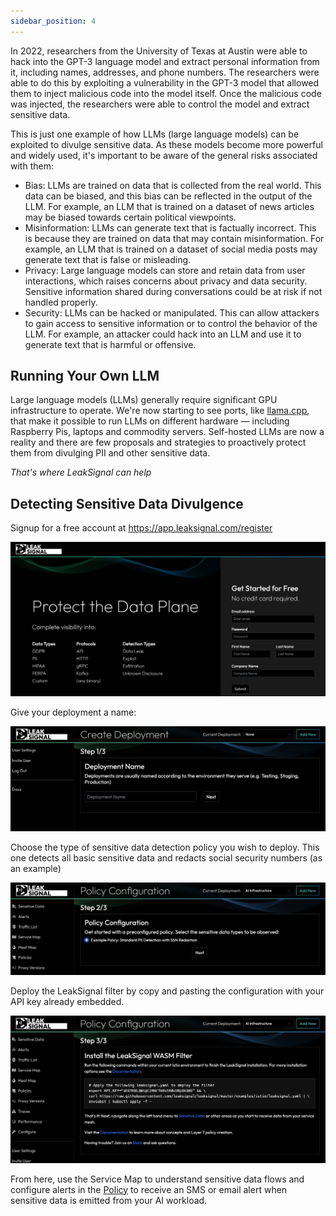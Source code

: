 ```yaml
---
sidebar_position: 4
---
```


In 2022, researchers from the University of Texas at Austin were able to hack into the GPT-3 language model and extract personal information from it, including names, addresses, and phone numbers. The researchers were able to do this by exploiting a vulnerability in the GPT-3 model that allowed them to inject malicious code into the model itself. Once the malicious code was injected, the researchers were able to control the model and extract sensitive data.

This is just one example of how LLMs (large language models) can be exploited to divulge sensitive data. As these models become more powerful and widely used, it's important to be aware of the general risks associated with them:

* Bias: LLMs are trained on data that is collected from the real world. This data can be biased, and this bias can be reflected in the output of the LLM. For example, an LLM that is trained on a dataset of news articles may be biased towards certain political viewpoints.
* Misinformation: LLMs can generate text that is factually incorrect. This is because they are trained on data that may contain misinformation. For example, an LLM that is trained on a dataset of social media posts may generate text that is false or misleading.
* Privacy: Large language models can store and retain data from user interactions, which raises concerns about privacy and data security. Sensitive information shared during conversations could be at risk if not handled properly.
* Security: LLMs can be hacked or manipulated. This can allow attackers to gain access to sensitive information or to control the behavior of the LLM. For example, an attacker could hack into an LLM and use it to generate text that is harmful or offensive.

## Running Your Own LLM

Large language models (LLMs) generally require significant GPU infrastructure to operate. We're now starting to see ports, like [llama.cpp](https://github.com/ggerganov/llama.cpp), that make it possible to run LLMs on different hardware — including Raspberry Pis, laptops and commodity servers.
Self-hosted LLMs are now a reality and there are few proposals and strategies to proactively protect them from divulging PII and other sensitive data.

*That's where LeakSignal can help*

## Detecting Sensitive Data Divulgence

Signup for a free account at https://app.leaksignal.com/register

![LeakSignal Registration](../../../static/img/register.png)

Give your deployment a name:

![LeakSignal Registration Step 1](../../../static/img/step1.png)

Choose the type of sensitive data detection policy you wish to deploy. This one detects all basic sensitive data and redacts social security numbers (as an example)

![LeakSignal Registration Step 1](../../../static/img/step2.png)

Deploy the LeakSignal filter by copy and pasting the configuration with your API key already embedded.

![LeakSignal Registration Step 1](../../../static/img/step3.png)

From here, use the Service Map to understand sensitive data flows and configure alerts in the [Policy](/Policy) to receive an SMS or email alert when sensitive data is emitted from your AI workload.